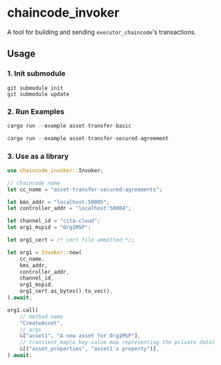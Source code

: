 # chaincode_invoker

A tool for building and sending `executor_chaincode`'s transactions.

## Usage

### 1. Init submodule
```shell
git submodule init
git submodule update
```

### 2. Run Examples

```rust
cargo run --example asset-transfer-basic
```
```rust
cargo run --example asset-transfer-secured-agreement
```

### 3. Use as a library

```rust
use chaincode_invoker::Invoker;

// chaincode name
let cc_name = "asset-transfer-secured-agreements";

let kms_addr = "localhost:50005";
let controller_addr = "localhost:50004";

let channel_id = "cita-cloud";
let org1_mspid = "Org1MSP";

let org1_cert = /* cert file ommitted */;

let org1 = Invoker::new(
    cc_name,
    kms_addr,
    controller_addr,
    channel_id,
    org1_mspid,
    org1_cert.as_bytes().to_vec(),
).await;

org1.call(
    // method name
    "CreateAsset",
    // args
    &["asset1", "A new asset for Org1MSP"],
    // transient_map(a key-value map representing the private data)
    &[("asset_properties", "asset1's property")],
).await;
```

